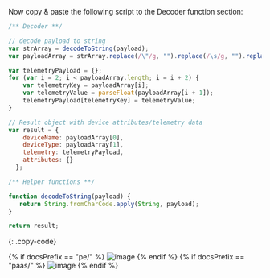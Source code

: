 Now copy & paste the following script to the Decoder function section:

```javascript
/** Decoder **/

// decode payload to string
var strArray = decodeToString(payload);
var payloadArray = strArray.replace(/\"/g, "").replace(/\s/g, "").replace(/\\n/g, "").split(',');

var telemetryPayload = {};
for (var i = 2; i < payloadArray.length; i = i + 2) {
    var telemetryKey = payloadArray[i];
    var telemetryValue = parseFloat(payloadArray[i + 1]);
    telemetryPayload[telemetryKey] = telemetryValue;
}

// Result object with device attributes/telemetry data
var result = {
    deviceName: payloadArray[0],
    deviceType: payloadArray[1],
    telemetry: telemetryPayload,
    attributes: {}
  };

/** Helper functions **/

function decodeToString(payload) {
   return String.fromCharCode.apply(String, payload);
}

return result;
``` 
{: .copy-code}

{% if docsPrefix == "pe/" %}
![image](https://img.tbqa.cloud/user-guide/integrations/udp/udp-uplink-converter-text-java-pe.png)
{% endif %}
{% if docsPrefix == "paas/" %}
![image](https://img.tbqa.cloud/user-guide/integrations/udp/udp-uplink-converter-text-java-paas.png)
{% endif %}